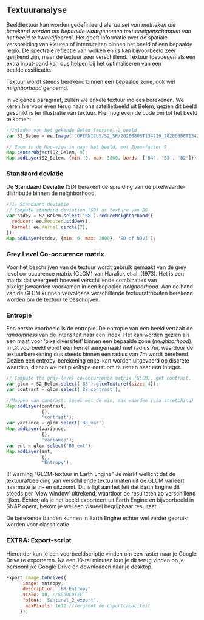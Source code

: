 ## Textuuranalyse

Beeldtextuur kan worden gedefinieerd als *‘de set van metrieken die berekend worden om bepaalde waargenomen textuureigenschappen van het beeld te kwantificeren’*. Het geeft informatie over de spatiale verspreiding van kleuren of intensiteiten binnen het beeld of een bepaalde regio.
De spectrale reflectie van wolken en ijs kan bijvoorbeeld zeer gelijkend zijn, maar de textuur zeer verschillend. Textuur toevoegen als een extra input-band kan dus helpen bij het optimaliseren van een beeldclassificatie.

Textuur wordt steeds berekend binnen een bepaalde zone, ook wel *neighborhood* genoemd.

In volgende paragraaf, zullen we enkele textuur indices berekenen. We keren hiervoor even terug naar ons satellietbeeld uit Belém, gezien dit beeld geschikt is ter illustratie van textuur. Hier nog even de code om tot het beeld te komen:

```javascript  
//Inladen van het gekende Belém Sentinel-2 beeld
var S2_Belem = ee.Image('COPERNICUS/S2_SR/20200808T134219_20200808T134214_T22MGD')

// Zoom in de Map-view in naar het beeld, met Zoom-factor 9
Map.centerObject(S2_Belem, 9);
Map.addLayer(S2_Belem, {min: 0, max: 3000, bands: ['B4', 'B3', 'B2']});
```


### Standaard deviatie

De **Standaard Deviatie** (SD) berekent de spreiding van de pixelwaarde-distributie binnen de neighborhood.

```javascript
//1) Standaard deviatie
// Compute standard deviation (SD) as texture van B8
var stdev = S2_Belem.select('B8').reduceNeighborhood({
  reducer: ee.Reducer.stdDev(),
  kernel: ee.Kernel.circle(7),
});
Map.addLayer(stdev, {min: 0, max: 2000}, 'SD of NDVI');

```

### Grey Level Co-occurence matrix

Voor het beschrijven van de textuur wordt gebruik gemaakt van de grey level co-occurence
matrix (GLCM) van Haralick et al. (1973). Het is een matrix dat weergeeft hoeveel verschillende combinaties van pixelgrijswaarden voorkomen in een bepaalde *neighborhood*. Aan de hand van de GLCM kunnen vervolgens verschillende textuurattributen berekend worden om de textuur te beschrijven.


### Entropie
Een eerste voorbeeld is de entropie. De entropie van een beeld vertaalt de *randomness* van de intensiteit naar een index. Het kan worden gezien als een maat voor ‘pixeldiversiteit’ binnen een bepaalde zone (*neighborhood*).  In dit voorbeeld wordt een kernel aangemaakt met radius 7m, waardoor de textuurberekening dus steeds binnen een radius van 7m wordt berekend. Gezien een entropy-berekening enkel kan worden uitgevoerd op discrete waarden, dienen we het pixeltype eerst om te zetten naar een integer.

```javascript
// Compute the gray-level co-occurrence matrix (GLCM), get contrast.
var glcm = S2_Belem.select('B8').glcmTexture({size: 4});
var contrast = glcm.select('B8_contrast');

//Mappen van contrast: speel met de min, max waarden (via stretching)
Map.addLayer(contrast,
             {},
             'contrast');
var variance = glcm.select('B8_var')
Map.addLayer(variance,
             {},
             'variance');
var ent = glcm.select('B8_ent');
Map.addLayer(ent,
             {},
             'Entropy');
```

!!! warning "GLCM-textuur in Earth Engine"
    Je merkt wellicht dat de textuurafbeelding van verschillende textuurmaten uit de GLCM varieert naarmate je in- en uitzoomt. Dit is ligt aan het feit dat Earth Engine dit steeds per 'view window' uitrekend, waardoor de resultaten zo verschillend lijken. Echter, als je het beeld exporteert uit Earth Engine en bijvoorbeeld in SNAP opent, bekom je wel een visueel begrijpbaar resultaat.
   
   De berekende banden kunnen in Earth Engine echter wel verder gebruikt worden voor classificatie.


### EXTRA: Export-script

Hieronder kun je een voorbeeldscriptje vinden om een raster naar je Google Drive te exporteren. Na een 10-tal minuten kun je dit terug vinden op je persoonlijke Google Drive en downloaden naar je desktop.

```javascript
Export.image.toDrive({
      image: entropy,
      description: 'B8_Entropy',
      scale: 10, //RESOLUTIE
      folder: 'Sentinel_2_export',
       maxPixels: 1e12 //Vergroot de exportcapaciteit
     });



